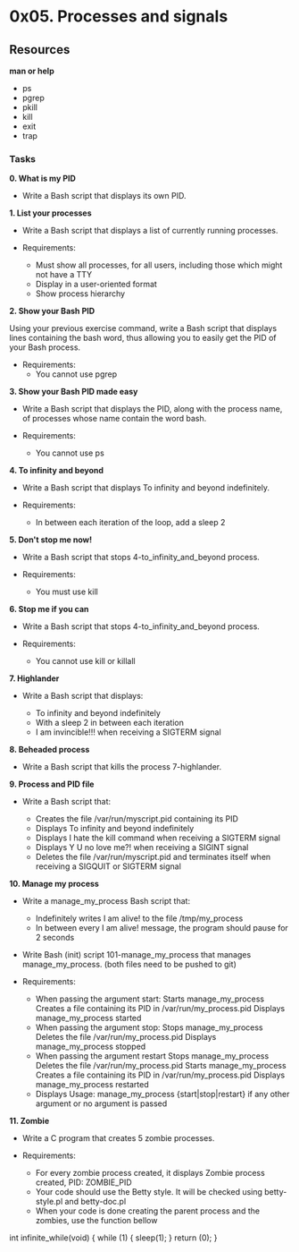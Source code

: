 # 0x05. Processes and signals

## Resources

**man or help**
 - ps
 - pgrep
 - pkill
 - kill
 - exit
 - trap

### Tasks

**0. What is my PID**

 - Write a Bash script that displays its own PID.


**1. List your processes**

 - Write a Bash script that displays a list of currently running processes.

 - Requirements:

    - Must show all processes, for all users, including those which might not have a TTY
    - Display in a user-oriented format
    - Show process hierarchy

**2. Show your Bash PID**

Using your previous exercise command, write a Bash script that displays lines containing the bash word, thus allowing you to easily get the PID of your Bash process.

 - Requirements:
    - You cannot use pgrep


**3. Show your Bash PID made easy**

 - Write a Bash script that displays the PID, along with the process name, of processes whose name contain the word bash.

 - Requirements:
    - You cannot use ps


**4. To infinity and beyond**

 - Write a Bash script that displays To infinity and beyond indefinitely.

 - Requirements:
    - In between each iteration of the loop, add a sleep 2


**5. Don't stop me now!**

 - Write a Bash script that stops 4-to_infinity_and_beyond process.

 - Requirements:

    - You must use kill


**6. Stop me if you can**

 - Write a Bash script that stops 4-to_infinity_and_beyond process.

 - Requirements:

    - You cannot use kill or killall




**7. Highlander**

 - Write a Bash script that displays:

    - To infinity and beyond indefinitely
    - With a sleep 2 in between each iteration
    - I am invincible!!! when receiving a SIGTERM signal


**8. Beheaded process**

 - Write a Bash script that kills the process 7-highlander.


**9. Process and PID file**

 - Write a Bash script that:

    - Creates the file /var/run/myscript.pid containing its PID
    - Displays To infinity and beyond indefinitely
    - Displays I hate the kill command when receiving a SIGTERM signal
    - Displays Y U no love me?! when receiving a SIGINT signal
    - Deletes the file /var/run/myscript.pid and terminates itself when receiving a SIGQUIT or SIGTERM signal



**10. Manage my process**

 - Write a manage_my_process Bash script that:

    - Indefinitely writes I am alive! to the file /tmp/my_process
    - In between every I am alive! message, the program should pause for 2 seconds

 - Write Bash (init) script 101-manage_my_process that manages manage_my_process. (both files need to be pushed to git)

 - Requirements:

    - When passing the argument start:
        Starts manage_my_process
        Creates a file containing its PID in /var/run/my_process.pid
        Displays manage_my_process started
    - When passing the argument stop:
        Stops manage_my_process
        Deletes the file /var/run/my_process.pid
        Displays manage_my_process stopped
    - When passing the argument restart
        Stops manage_my_process
        Deletes the file /var/run/my_process.pid
        Starts manage_my_process
        Creates a file containing its PID in /var/run/my_process.pid
        Displays manage_my_process restarted
    - Displays Usage: manage_my_process {start|stop|restart} if any other argument or no argument is passed


**11. Zombie**

 - Write a C program that creates 5 zombie processes.

 - Requirements:

    - For every zombie process created, it displays Zombie process created, PID: ZOMBIE_PID
    - Your code should use the Betty style. It will be checked using betty-style.pl and betty-doc.pl
    - When your code is done creating the parent process and the zombies, use the function bellow

int infinite_while(void)
{
    while (1)
    {
        sleep(1);
    }
    return (0);
}

